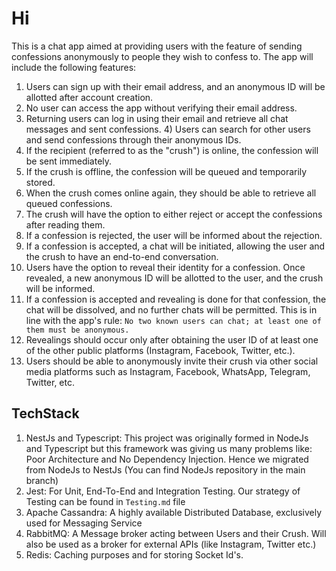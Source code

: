 # Hi

This is a chat app aimed at providing users with the feature of sending confessions anonymously to people they wish to confess to. The app will include the following features:

1) Users can sign up with their email address, and an anonymous ID will be allotted after account creation.
2) No user can access the app without verifying their email address.
3) Returning users can log in using their email and retrieve all chat messages and sent confessions.  4) Users can search for other users and send confessions through their anonymous IDs.
5) If the recipient (referred to as the "crush") is online, the confession will be sent immediately.
6) If the crush is offline, the confession will be queued and temporarily stored.
7) When the crush comes online again, they should be able to retrieve all queued confessions.
8) The crush will have the option to either reject or accept the confessions after reading them.
9) If a confession is rejected, the user will be informed about the rejection.
10) If a confession is accepted, a chat will be initiated, allowing the user and the crush to have an end-to-end conversation.
11) Users have the option to reveal their identity for a confession. Once revealed, a new anonymous ID will be allotted to the user, and the crush will be informed.
12) If a confession is accepted and revealing is done for that confession, the chat will be dissolved, and no further chats will be permitted. This is in line with the app's rule: 
`No two known users can chat; at least one of them must be anonymous.`
13) Revealings should occur only after obtaining the user ID of at least one of the other public platforms (Instagram, Facebook, Twitter, etc.).
14) Users should be able to anonymously invite their crush via other social media platforms such as Instagram, Facebook, WhatsApp, Telegram, Twitter, etc.     

## TechStack

1) NestJs and Typescript: This project was originally formed in NodeJs and Typescript but this framework was giving us many problems like: Poor Architecture and No Dependency Injection. Hence we migrated from NodeJs to NestJs (You can find NodeJs repository in the main branch)
2) Jest: For Unit, End-To-End and Integration Testing. Our strategy of Testing can be found in `Testing.md` file
3) Apache Cassandra: A highly available Distributed Database, exclusively used for Messaging Service
4) RabbitMQ: A Message broker acting between Users and their Crush. Will also be used as a broker for external APIs (like Instagram, Twitter etc.)
5) Redis: Caching purposes and for storing Socket Id's. 